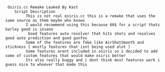 
     Osiris.cc Remake Leaked By Kast
        Script Description
             This is not real osiris.cc this is a remake that uses the same source as them maybe who knows
             I would recommend using this because 60$ for a script thats barley good is insane
              Good features auto resolver that hits shots and resolves good auto prediction and good gunfov
             Some of the features are fake like AirShotSmooth and stickness [ mostly features that isnt being used alot ]
             Some features arent included in osiris so i decided to add some of custom features that would make osiris better
             Its also really buggy and i dont think most features work i guess nice to whoever that made this




      
